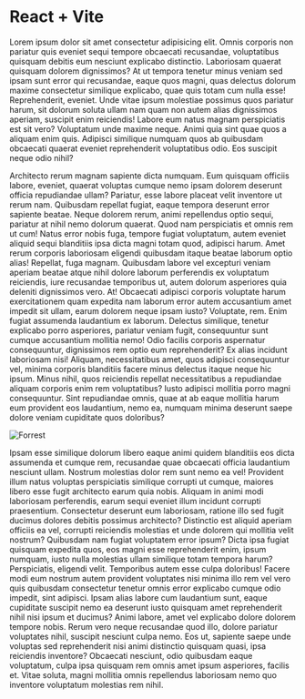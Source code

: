# React + Vite

Lorem ipsum dolor sit amet consectetur adipisicing elit. Omnis corporis non pariatur quis eveniet sequi tempore obcaecati recusandae, voluptatibus quisquam debitis eum nesciunt explicabo distinctio. Laboriosam quaerat quisquam dolorem dignissimos?
At ut tempora tenetur minus veniam sed ipsam sunt error qui recusandae, eaque quos magni, quas delectus dolorum maxime consectetur similique explicabo, quae quis totam cum nulla esse! Reprehenderit, eveniet.
Unde vitae ipsum molestiae possimus quos pariatur harum, sit dolorum soluta ullam nam quam non autem alias dignissimos aperiam, suscipit enim reiciendis! Labore eum natus magnam perspiciatis est sit vero?
Voluptatum unde maxime neque. Animi quia sint quae quos a aliquam enim quis. Adipisci similique numquam quos ab quibusdam obcaecati quaerat eveniet reprehenderit voluptatibus odio. Eos suscipit neque odio nihil?

Architecto rerum magnam sapiente dicta numquam. Eum quisquam officiis labore, eveniet, quaerat voluptas cumque nemo ipsam dolorem deserunt officia repudiandae ullam? Pariatur, esse labore placeat velit inventore ut rerum nam.
Quibusdam repellat fugiat, eaque tempora deserunt error sapiente beatae. Neque dolorem rerum, animi repellendus optio sequi, pariatur at nihil nemo dolorum quaerat. Quod nam perspiciatis et omnis rem ut cum!
Natus error nobis fuga, tempore fugiat voluptatum, autem eveniet aliquid sequi blanditiis ipsa dicta magni totam quod, adipisci harum. Amet rerum corporis laboriosam eligendi quibusdam itaque beatae laborum optio alias!
Repellat, fuga magnam. Quibusdam labore vel excepturi veniam aperiam beatae atque nihil dolore laborum perferendis ex voluptatum reiciendis, iure recusandae temporibus ut, autem dolorum asperiores quia deleniti dignissimos vero. At!
Obcaecati adipisci corporis voluptate harum exercitationem quam expedita nam laborum error autem accusantium amet impedit sit ullam, earum dolorem neque ipsam iusto? Voluptate, rem. Enim fugiat assumenda laudantium ex laborum.
Delectus similique, tenetur explicabo porro asperiores, pariatur veniam fugit, consequuntur sunt cumque accusantium mollitia nemo! Odio facilis corporis aspernatur consequuntur, dignissimos rem optio eum reprehenderit? Ex alias incidunt laboriosam nisi!
Aliquam, necessitatibus amet, quos adipisci consequuntur vel, minima corporis blanditiis facere minus delectus itaque neque hic ipsum. Minus nihil, quos reiciendis repellat necessitatibus a repudiandae aliquam corporis enim rem voluptatibus?
Iusto adipisci mollitia porro magni consequuntur. Sint repudiandae omnis, quae at ab eaque mollitia harum eum provident eos laudantium, nemo ea, numquam minima deserunt saepe dolore veniam cupiditate quos doloribus?

![Forrest](..assets/images/forrest.jpg)

Ipsam esse similique dolorum libero eaque animi quidem blanditiis eos dicta assumenda et cumque rem, recusandae quae obcaecati officia laudantium nesciunt ullam. Nostrum molestias dolor rem sunt nemo ea vel!
Provident illum natus voluptas perspiciatis similique corrupti ut cumque, maiores libero esse fugit architecto earum quia nobis. Aliquam in animi modi laboriosam perferendis, earum sequi eveniet illum incidunt corrupti praesentium.
Consectetur deserunt eum laboriosam, ratione illo sed fugit ducimus dolores debitis possimus architecto? Distinctio est aliquid aperiam officiis ea vel, corrupti reiciendis molestias et unde dolorem qui mollitia velit nostrum?
Quibusdam nam fugiat voluptatem error ipsum? Dicta ipsa fugiat quisquam expedita quos, eos magni esse reprehenderit enim, ipsum numquam, iusto nulla molestias ullam similique totam tempora harum? Perspiciatis, eligendi velit.
Temporibus autem esse culpa doloribus! Facere modi eum nostrum autem provident voluptates nisi minima illo rem vel vero quis quibusdam consectetur tenetur omnis error explicabo cumque odio impedit, sint adipisci.
Ipsam alias labore cum laudantium sunt, eaque cupiditate suscipit nemo ea deserunt iusto quisquam amet reprehenderit nihil nisi ipsum et ducimus? Animi labore, amet vel explicabo dolore dolorem tempore nobis.
Rerum vero neque recusandae quod illo, dolore pariatur voluptates nihil, suscipit nesciunt culpa nemo. Eos ut, sapiente saepe unde voluptas sed reprehenderit nisi animi distinctio quisquam quasi, ipsa reiciendis inventore?
Obcaecati nesciunt, odio quibusdam eaque voluptatum, culpa ipsa quisquam rem omnis amet ipsum asperiores, facilis et. Vitae soluta, magni mollitia omnis repellendus laboriosam nemo quo inventore voluptatum molestias rem nihil.
